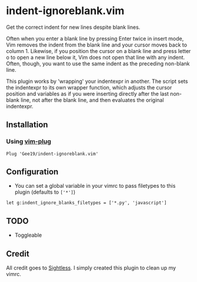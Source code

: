 # indent-ignoreblank.vim

Get the correct indent for new lines despite blank lines.

Often when you enter a blank line by pressing Enter twice in insert mode, Vim removes the indent from the blank line and your cursor moves back to column 1. Likewise, if you position the cursor on a blank line and press letter o to open a new line below it, Vim does not open that line with any indent. Often, though, you want to use the same indent as the preceding non-blank line.

This plugin works by 'wrapping' your indentexpr in another. The script sets the indentexpr to its own wrapper function, which adjusts the cursor position and variables as if you were inserting directly after the last non-blank line, not after the blank line, and then evaluates the original indentexpr. 

## Installation

### Using [vim-plug](https://github.com/junegunn/vim-plug)

```vim
Plug 'Gee19/indent-ignoreblank.vim'
```

## Configuration
- You can set a global variable in your vimrc to pass filetypes to this plugin (defaults to `['*']`)

`let g:indent_ignore_blanks_filetypes = ['*.py', 'javascript']`

## TODO
- Toggleable

## Credit

All credit goes to [Sightless](https://vim.fandom.com/wiki/Get_the_correct_indent_for_new_lines_despite_blank_lines). I simply created this plugin to clean up my vimrc.
